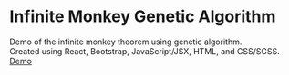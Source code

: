 # Infinite Monkey Genetic Algorithm

Demo of the infinite monkey theorem using genetic algorithm.  
Created using React, Bootstrap, JavaScript/JSX, HTML, and CSS/SCSS.  
[Demo](https://www.ryanlongtran.com/infinite-monkey-genetic-algorithm)
